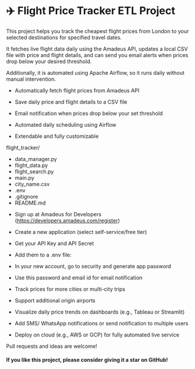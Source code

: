 # ✈️ Flight Price Tracker ETL Project

<!-- Overview -->

This project helps you track the cheapest flight prices from London to your selected destinations for specified travel dates.

It fetches live flight data daily using the Amadeus API, updates a local CSV file with price and flight details, and can send you email alerts when prices drop below your desired threshold.

Additionally, it is automated using Apache Airflow, so it runs daily without manual intervention.


<!-- Features -->

* Automatically fetch flight prices from Amadeus API

* Save daily price and flight details to a CSV file

* Email notification when prices drop below your set threshold

* Automated daily scheduling using Airflow

* Extendable and fully customizable


<!-- Project Structure -->

flight_tracker/

* data_manager.py
* flight_data.py
* flight_search.py
* main.py
* city_name.csv
* .env
* .gitignore
* README.md


<!-- Get Amadeus API Credentials -->

* Sign up at Amadeus for Developers (https://developers.amadeus.com/register)

* Create a new application (select self-service/free tier)

* Get your API Key and API Secret

* Add them to a .env file:


<!-- Set up new email account for notification -->

* In your new account, go to security and generate app password

* Use this password and email id for email notification


<!-- Future Possibilities -->

* Track prices for more cities or multi-city trips

* Support additional origin airports

* Visualize daily price trends on dashboards (e.g., Tableau or Streamlit)

* Add SMS/ WhatsApp notifications or send notification to multiple users

* Deploy on cloud (e.g., AWS or GCP) for fully automated live service


<!-- Contributing -->

Pull requests and ideas are welcome! 


#### If you like this project, please consider giving it a star on GitHub!